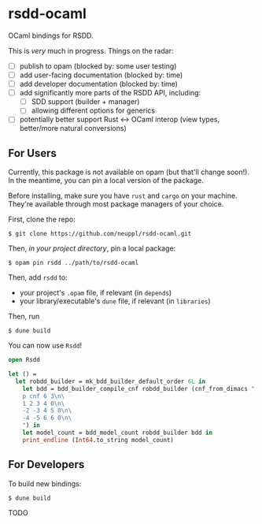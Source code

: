 # rsdd-ocaml

OCaml bindings for RSDD.

This is *very* much in progress. Things on the radar:

- [ ] publish to opam (blocked by: some user testing)
- [ ] add user-facing documentation (blocked by: time)
- [ ] add developer documentation (blocked by: time)
- [ ] add significantly more parts of the RSDD API, including:
  - [ ] SDD support (builder + manager)
  - [ ] allowing different options for generics
- [ ] potentially better support Rust <-> OCaml interop (view types, better/more natural conversions)

## For Users

Currently, this package is not available on opam (but that'll change soon!). In the meantime, you can pin a local version of the package.

Before installing, make sure you have `rust` and `cargo` on your machine. They're available through most package managers of your choice.

First, clone the repo:

```
$ git clone https://github.com/neuppl/rsdd-ocaml.git
```

Then, *in your project directory*, pin a local package:

```
$ opam pin rsdd ../path/to/rsdd-ocaml
```

Then, add `rsdd` to:

- your project's `.opam` file, if relevant (in `depends`)
- your library/executable's `dune` file, if relevant (in `libraries`)

Then, run

```
$ dune build
```

You can now use `Rsdd`!

```ocaml
open Rsdd

let () =
  let robdd_builder = mk_bdd_builder_default_order 6L in
    let bdd = bdd_builder_compile_cnf robdd_builder (cnf_from_dimacs "
    p cnf 6 3\n\
    1 2 3 4 0\n\
    -2 -3 4 5 0\n\
    -4 -5 6 6 0\n\
    ") in
    let model_count = bdd_model_count robdd_builder bdd in
    print_endline (Int64.to_string model_count)

```

## For Developers

To build new bindings:

```
$ dune build
```

TODO
